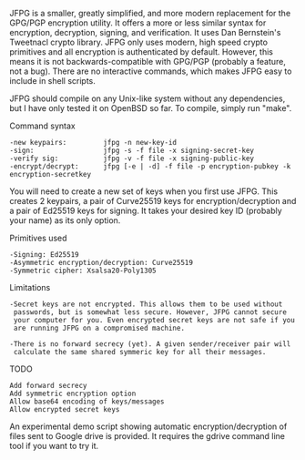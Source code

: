 JFPG is a smaller, greatly simplified, and more modern replacement
for the GPG/PGP encryption utility. It offers
a more or less similar  syntax for encryption,
decryption, signing, and verification. It uses
Dan Bernstein's Tweetnacl crypto library. JFPG
only uses  modern, high speed crypto primitives 
and all encryption is authenticated by default. 
However, this means it is not backwards-compatible
with GPG/PGP (probably a feature, not a bug). 
There are no interactive commands, which makes
JFPG easy to include in shell scripts.

JFPG should compile on any Unix-like system without any
dependencies, but I have only tested it on OpenBSD so far.
To compile, simply run "make".

Command syntax

	-new keypairs:         jfpg -n new-key-id
	-sign:                 jfpg -s -f file -x signing-secret-key
	-verify sig:   	       jfpg -v -f file -x signing-public-key
	-encrypt/decrypt:      jfpg [-e | -d] -f file -p encryption-pubkey -k encryption-secretkey 


You will need to create a new set of keys when you first use JFPG. 
This creates 2 keypairs, a pair of Curve25519 keys for encryption/decryption
and a pair of Ed25519 keys for signing. It takes your desired key ID
 (probably your name) as its only option.

Primitives used

	-Signing: Ed25519
	-Asymmetric encryption/decryption: Curve25519
	-Symmetric cipher: Xsalsa20-Poly1305

Limitations

	-Secret keys are not encrypted. This allows them to be used without
	 passwords, but is somewhat less secure. However, JFPG cannot secure
	 your computer for you. Even encrypted secret keys are not safe if you
	 are running JFPG on a compromised machine.

	-There is no forward secrecy (yet). A given sender/receiver pair will
	 calculate the same shared symmeric key for all their messages. 

TODO

	Add forward secrecy
	Add symmetric encryption option
	Allow base64 encoding of keys/messages
	Allow encrypted secret keys

An experimental demo script showing automatic encryption/decryption of files sent to Google drive is provided.
It requires the gdrive command line tool if you want to try it. 
